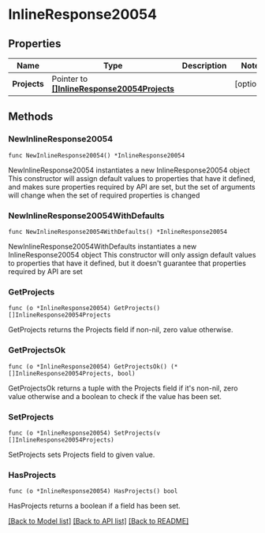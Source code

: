 # InlineResponse20054

## Properties

Name | Type | Description | Notes
------------ | ------------- | ------------- | -------------
**Projects** | Pointer to [**[]InlineResponse20054Projects**](InlineResponse20054Projects.md) |  | [optional] 

## Methods

### NewInlineResponse20054

`func NewInlineResponse20054() *InlineResponse20054`

NewInlineResponse20054 instantiates a new InlineResponse20054 object
This constructor will assign default values to properties that have it defined,
and makes sure properties required by API are set, but the set of arguments
will change when the set of required properties is changed

### NewInlineResponse20054WithDefaults

`func NewInlineResponse20054WithDefaults() *InlineResponse20054`

NewInlineResponse20054WithDefaults instantiates a new InlineResponse20054 object
This constructor will only assign default values to properties that have it defined,
but it doesn't guarantee that properties required by API are set

### GetProjects

`func (o *InlineResponse20054) GetProjects() []InlineResponse20054Projects`

GetProjects returns the Projects field if non-nil, zero value otherwise.

### GetProjectsOk

`func (o *InlineResponse20054) GetProjectsOk() (*[]InlineResponse20054Projects, bool)`

GetProjectsOk returns a tuple with the Projects field if it's non-nil, zero value otherwise
and a boolean to check if the value has been set.

### SetProjects

`func (o *InlineResponse20054) SetProjects(v []InlineResponse20054Projects)`

SetProjects sets Projects field to given value.

### HasProjects

`func (o *InlineResponse20054) HasProjects() bool`

HasProjects returns a boolean if a field has been set.


[[Back to Model list]](../README.md#documentation-for-models) [[Back to API list]](../README.md#documentation-for-api-endpoints) [[Back to README]](../README.md)


